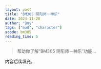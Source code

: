 ```yaml
---
layout: post
title: "BM305 阴阳师－神乐"
date: 2024-11-20
author: "Bny"
tags: ["mod", "character"]
scode: bm305
reading_time: 5
---
```


> 帮助你了解“BM305 阴阳师－神乐”功能...

内容后续填充。
